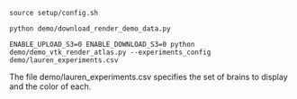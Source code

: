 `source setup/config.sh`

`python demo/download_render_demo_data.py`

`ENABLE_UPLOAD_S3=0 ENABLE_DOWNLOAD_S3=0 python demo/demo_vtk_render_atlas.py --experiments_config demo/lauren_experiments.csv` 

The file demo/lauren_experiments.csv specifies the set of brains to display and the color of each.


